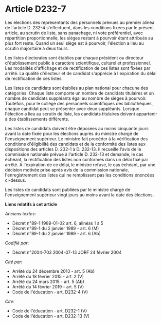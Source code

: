 # Article D232-7

Les élections des représentants des personnels prévues au premier alinéa de l'article D. 232-4 s'effectuent, dans les
conditions fixées par le présent article, au scrutin de liste, sans panachage, ni vote préférentiel, avec répartition
proportionnelle, les sièges restant à pourvoir étant attribués au plus fort reste. Quand un seul siège est à pourvoir,
l'élection a lieu au scrutin majoritaire à deux tours. 

Les listes électorales sont établies par chaque président ou directeur d'établissement public à caractère scientifique,
culturel et professionnel. Les modalités d'affichage et de rectification de ces listes sont fixées par arrêté. La qualité
d'électeur et de candidat s'apprécie à l'expiration du délai de rectification de ces listes. 

Les listes de candidats sont établies au plan national pour chacune des catégories. Chaque liste comporte un nombre de
candidats titulaires et un nombre de candidats suppléants égal au nombre de sièges à pourvoir. Toutefois, pour le collège des
personnels scientifiques des bibliothèques, chaque candidat peut se présenter avec deux suppléants. Lorsque l'élection a lieu
au scrutin de liste, les candidats titulaires doivent appartenir à des établissements différents. 

Les listes de candidats doivent être déposées au moins cinquante jours avant la date fixée pour les élections auprès du
ministre chargé de l'enseignement supérieur. Le ministre fait procéder à la vérification des conditions d'éligibilité des
candidats et de la conformité des listes aux dispositions des articles D. 232-1 à D. 232-13. Il recueille l'avis de la
commission nationale prévue à l'article D. 232-13 et demande, le cas échéant, la rectification des listes non conformes dans
un délai fixé par arrêté. A l'expiration de ce délai, le ministre refuse, le cas échéant, par une décision motivée prise
après avis de la commission nationale, l'enregistrement des listes qui ne remplissent pas les conditions énoncées ci-dessus. 

Les listes de candidats sont publiées par le ministre chargé de l'enseignement supérieur vingt jours au moins avant la date
des élections.

**Liens relatifs à cet article**

_Anciens textes_:

  - Décret n°89-1 1989-01-02 art. 6, alinéas 1 à 5
  - Décret n°89-1 du 2 janvier 1989 - art. 6 (M)
  - Décret n°89-1 du 2 janvier 1989 - art. 6 (Ab)

_Codifié par_:

  - Décret n°2004-703 2004-07-13 JORF 24 février 2004

_Cité par_:

  - Arrêté du 24 décembre 2010 - art. 5 (Ab)
  - Arrêté du 18 février 2015 - art. 2 (V)
  - Arrêté du 24 mars 2015 - art. 5 (Ab)
  - Arrêté du 14 février 2019 - art. 5 (V)
  - Code de l'éducation - art. D232-4 (V)

_Cite_:

  - Code de l'éducation - art. D232-1 (V)
  - Code de l'éducation - art. D232-13 (V)
